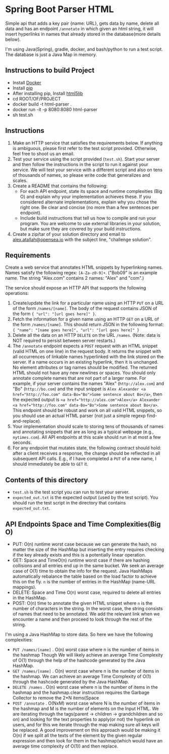 # Spring Boot Parser HTML

Simple api that adds a key pair {name: URL}, gets data by name, delete all data and has an endpoint `/annotate` in which given an html string, it will insert hyperlinks in names that already stored in the database(more details below).

I'm using Java(Spring), gradle, docker, and bash/python to run a test script. The database is just a Java Map in memory.

## Instructions to build Project

- Install [Docker](https://docs.docker.com/engine/installation/)
- Install [pip](https://pip.pypa.io/en/stable/installing/)
- After installing pip, Install [html5lib](https://pypi.org/project/html5lib/)
- cd ROOT/OF/PROJECT
- docker build -t html-parser .
- docker run -it -p 8080:8080 html-parser
- sh test.sh

## Instructions

1. Make an HTTP service that satisfies the requirements below. If anything is ambiguous, please first refer to the test script provided. Otherwise, feel free to shoot us an email.
2. Test your service using the script provided (`test.sh`). Start your server and then follow the instructions in the script to run it against your service. We will test your service with a different script and also on tens of thousands of names, so please write code that generalizes and scales.
3. Create a README that contains the following:
   * For each API endpoint, state its space and runtime complexities (Big O) and explain why your implementation achieves these. If you considered alternate implementations, explain why you chose the right one. Be clear and concise (no more than a few sentences per endpoint).
   * Include build instructions that tell us how to compile and run your program. You are welcome to use external libraries in your solution, but make sure they are covered by your build instructions.
4. Create a zip/tar of your solution directory and email to alex.atallah@opensea.io with the subject line, "challenge solution".

## Requirements

Create a web service that annotates HTML snippets by hyperlinking names. Names satisfy the following regex: `[A-Za-z0-9]+`. ("Bob09" is an example name. The string "Alex.com" contains 2 names: "Alex" and "com".)

The service should expose an HTTP API that supports the following operations:

1. Create/update the link for a particular name using an HTTP `PUT` on a URL of the form `/names/[name]`. The body of the request contains JSON of the form `{ "url": "[url goes here]" }`.
2. Fetch the information for a given name using an HTTP `GET` on a URL of the form `/names/[name]`. This should return JSON in the following format: `{ "name": "[name goes here]", "url": "[url goes here]" }`
3. Delete all the data on an HTTP `DELETE` on the URL `/names`. (Note: data is NOT required to persist between server restarts.)
4. The `/annotate` endpoint expects a `POST` request with an HTML snippet (valid HTML on one line) in the request body. It returns the snippet with all occurrences of linkable names hyperlinked with the link stored on the server. If a name occurs in an existing hyperlink, then it is unchanged. No element attributes or tag names should be modified. The returned HTML should not have any new newlines or spaces. You should only annotate complete names that are not part of a larger name. For example, if your server contains the names "Alex" (`http://alex.com`) and "Bo" (`http://bo.com`) and the input snippet is `Alex Alexander <a href="http://foo.com" data-Bo="Bo">Some sentence about Bo</a>`, then the expected output is `<a href="http://alex.com">Alex</a> Alexander <a href="http://foo.com" data-Bo="Bo">Some sentence about Bo</a>`. This endpoint should be robust and work on all valid HTML snippets, so you should use an actual HTML parser (not just a simple regexp find-and-replace).
5. Your implementation should scale to storing tens of thousands of names and annotating snippets that are as long as a typical webpage (e.g., `nytimes.com`). All API endpoints at this scale should run in at most a few seconds.
6. For any endpoint that mutates state, the following contract should hold: after a client receives a response, the change should be reflected in all subsequent API calls. E.g., if I have completed a `PUT` of a new name, I should immediately be able to `GET` it.

## Contents of this directory

- `test.sh` is the test script you can run to test your server.
- `expected_out.txt` is the expected output (used by the test script). You should run the test script in the directory that contains `expected_out.txt`.

## API Endpoints Space and Time Complexities(Big O)

- PUT: O(n) runtime worst case because we can generate the hash, no matter the size of the HashMap but inserting the entry requires checking if the key already exists and this is a potentially linear operation.
- GET: Space and TimeO(n) runtime worst case if there are hashing collisions and all entries end up in the same bucket. We seek an average case of O(1) time to obtain the info for the request. Java HashMaps automatically rebalance the table based on the load factor to achieve this on the fly. `n` is the number of entries in the HashMap (name-URL mappings).
- DELETE: Space and Time O(n) worst case, required to delete all entries in the HashMap.
- POST: O(n) time to annotate the given HTML snippet where `n` is the number of characters in the string. In the worst case, the string consists of names that need to be annotated. We add the relevant link when we encounter a name and then proceed to look through the rest of the string.

I'm using a Java HashMap to store data. So here we have the following complexities: 

- `PUT /names/[name]` . O(n) worst case where n is the number of items in the hashmap Though We will likely achieve an average Time Complexity of O(1) through the help of the hashcode generated by the Java HashMap.
- `GET /names/[name]` . O(n) worst case where n is the number of items in the hashmap. We can achieve an average Time Complexity of O(1) through the hashcode generated by the Java HashMap.
- `DELETE /names` . O(n) worst case where n is the number of items in the hashmap and the hashmap.clear instruction requires the Garbage Collector to remove the 2*N items(Space
- `POST /annotate` . O(NxM) worst case where N is the number of items in the hashmap and M is the number of elements on the Input HTML. We are iterating through the tags(parent -> children -> grandchildren and so on) and looking for the text properties to apply(or not) the hyperlink on users, and for this we iterate through the map making sure all keys will be replaced. A good improvement on this approach would be making it O(n) if we split all the texts of the element by the given regular expression and then look for them in the hashmap(which would have an average time complexity of O(1)) and then replace.
